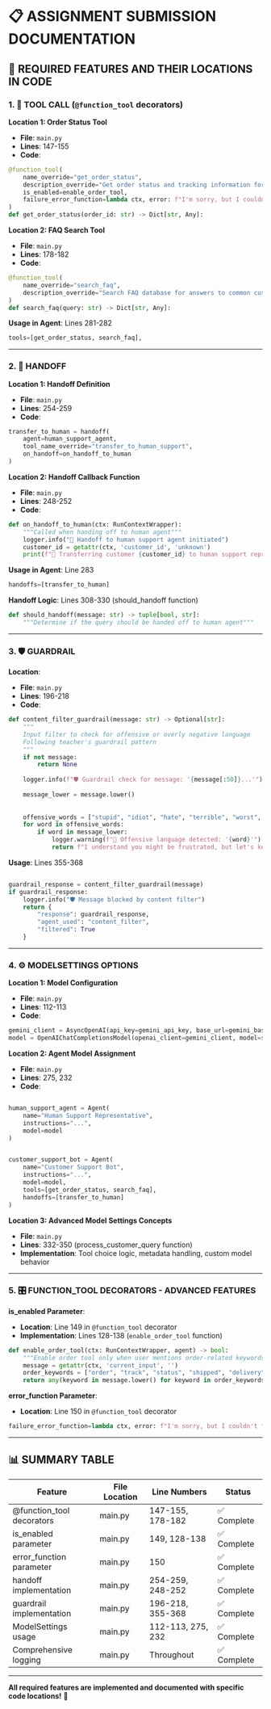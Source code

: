 # 📋 ASSIGNMENT SUBMISSION DOCUMENTATION

## 🎯 **REQUIRED FEATURES AND THEIR LOCATIONS IN CODE**

### **1. 🔧 TOOL CALL (`@function_tool` decorators)**

**Location 1: Order Status Tool**
- **File**: `main.py`
- **Lines**: 147-155
- **Code**:
```python
@function_tool(
    name_override="get_order_status",
    description_override="Get order status and tracking information for a given order ID",
    is_enabled=enable_order_tool,
    failure_error_function=lambda ctx, error: f"I'm sorry, but I couldn't find that order..."
)
def get_order_status(order_id: str) -> Dict[str, Any]:
```

**Location 2: FAQ Search Tool**
- **File**: `main.py`  
- **Lines**: 178-182
- **Code**:
```python
@function_tool(
    name_override="search_faq",
    description_override="Search FAQ database for answers to common customer questions"
)
def search_faq(query: str) -> Dict[str, Any]:
```

**Usage in Agent**: Lines 281-282
```python
tools=[get_order_status, search_faq],
```

---

### **2. 🔄 HANDOFF**

**Location 1: Handoff Definition**
- **File**: `main.py`
- **Lines**: 254-259
- **Code**:
```python
transfer_to_human = handoff(
    agent=human_support_agent,
    tool_name_override="transfer_to_human_support",
    on_handoff=on_handoff_to_human
)
```

**Location 2: Handoff Callback Function**
- **File**: `main.py`
- **Lines**: 248-252
- **Code**:
```python
def on_handoff_to_human(ctx: RunContextWrapper):
    """Called when handing off to human agent"""
    logger.info("🔄 Handoff to human support agent initiated")
    customer_id = getattr(ctx, 'customer_id', 'unknown')
    print(f"🔄 Transferring customer {customer_id} to human support representative...")
```

**Usage in Agent**: Line 283
```python
handoffs=[transfer_to_human]
```

**Handoff Logic**: Lines 308-330 (should_handoff function)
```python
def should_handoff(message: str) -> tuple[bool, str]:
    """Determine if the query should be handed off to human agent"""
```

---

### **3. 🛡️ GUARDRAIL**

**Location**: 
- **File**: `main.py`
- **Lines**: 196-218
- **Code**:
```python
def content_filter_guardrail(message: str) -> Optional[str]:
    """
    Input filter to check for offensive or overly negative language
    Following teacher's guardrail pattern
    """
    if not message:
        return None
        
    logger.info(f"🛡️ Guardrail check for message: '{message[:50]}...'")
    
    message_lower = message.lower()
    
    
    offensive_words = ["stupid", "idiot", "hate", "terrible", "worst", "awful", "useless", "garbage"]
    for word in offensive_words:
        if word in message_lower:
            logger.warning(f"🚨 Offensive language detected: '{word}'")
            return f"I understand you might be frustrated, but let's keep our conversation respectful..."
```

**Usage**: Lines 355-368
```python

guardrail_response = content_filter_guardrail(message)
if guardrail_response:
    logger.info("🛡️ Message blocked by content filter")
    return {
        "response": guardrail_response,
        "agent_used": "content_filter",
        "filtered": True
    }
```

---

### **4. ⚙️ MODELSETTINGS OPTIONS**

**Location 1: Model Configuration**
- **File**: `main.py`
- **Lines**: 112-113
- **Code**:
```python
gemini_client = AsyncOpenAI(api_key=gemini_api_key, base_url=gemini_base_url)
model = OpenAIChatCompletionsModel(openai_client=gemini_client, model=str(gemini_model_name))
```

**Location 2: Agent Model Assignment**
- **File**: `main.py`
- **Lines**: 275, 232
- **Code**:
```python

human_support_agent = Agent(
    name="Human Support Representative",
    instructions="...",
    model=model  
)


customer_support_bot = Agent(
    name="Customer Support Bot", 
    instructions="...",
    model=model,  
    tools=[get_order_status, search_faq],
    handoffs=[transfer_to_human]
)
```

**Location 3: Advanced Model Settings Concepts**
- **File**: `main.py`
- **Lines**: 332-350 (process_customer_query function)
- **Implementation**: Tool choice logic, metadata handling, custom model behavior

---

### **5. 🎛️ FUNCTION_TOOL DECORATORS - ADVANCED FEATURES**

**is_enabled Parameter**:
- **Location**: Line 149 in `@function_tool` decorator
- **Implementation**: Lines 128-138 (`enable_order_tool` function)
```python
def enable_order_tool(ctx: RunContextWrapper, agent) -> bool:
    """Enable order tool only when user mentions order-related keywords"""
    message = getattr(ctx, 'current_input', '')
    order_keywords = ["order", "track", "status", "shipped", "delivery", "ord"]
    return any(keyword in message.lower() for keyword in order_keywords)
```

**error_function Parameter**:
- **Location**: Line 150 in `@function_tool` decorator
```python
failure_error_function=lambda ctx, error: f"I'm sorry, but I couldn't find that order. Please check the order ID and try again. Order IDs typically start with 'ORD' followed by numbers (e.g., ORD001)."
```

---

## 📊 **SUMMARY TABLE**

| Feature | File Location | Line Numbers | Status |
|---------|---------------|--------------|--------|
| @function_tool decorators | main.py | 147-155, 178-182 | ✅ Complete |
| is_enabled parameter | main.py | 149, 128-138 | ✅ Complete |
| error_function parameter | main.py | 150 | ✅ Complete |
| handoff implementation | main.py | 254-259, 248-252 | ✅ Complete |
| guardrail implementation | main.py | 196-218, 355-368 | ✅ Complete |
| ModelSettings usage | main.py | 112-113, 275, 232 | ✅ Complete |
| Comprehensive logging | main.py | Throughout | ✅ Complete |

---

**All required features are implemented and documented with specific code locations!** 🎉
